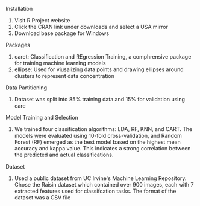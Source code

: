 Installation
  1. Visit R Project website
  2. Click the CRAN link under downloads and select a USA mirror
  3. Download base package for Windows

Packages
  1. caret: Classification and REgression Training, a comphrensive package for training machine learning models
  2. ellipse: Used for viusalizing data points and drawing ellipses around clusters to represent data concentration

Data Partitioning
  1. Dataset was split into 85% training data and 15% for validation using care

Model Training and Selection
  1. We trained four classification algorithms: LDA, RF, KNN, and CART. The models were evaluated using 10-fold cross-validation, and Random Forest (RF) emerged as the best model based on the highest mean accuracy and kappa value. This indicates a strong correlation between the predicted and actual classifications.

Dataset
  1. Used a public dataset from UC Irvine's Machine Learning Repository. Chose the Raisin dataset which contained over 900 images, each with 7 extracted features used for classifcation tasks. The format of the dataset was a CSV file
